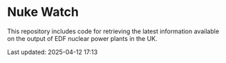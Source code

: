 # Nuke Watch

This repository includes code for retrieving the latest information available on the output of EDF nuclear power plants in the UK.

Last updated: 2025-04-12 17:13